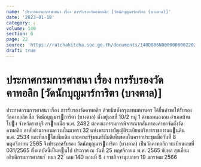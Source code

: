 ```yaml
---
name: 'ประกาศกรมการศาสนา เรื่อง การรับรองวัดคาทอลิก [วัดนักบุญมาร์การิตา (บางตาล)]'
date: '2023-01-18'
category: ง
volume: 140
section: 6
page: 22
source: 'https://ratchakitcha.soc.go.th/documents/140D006N0000000002202.pdf'
draft: true
---
```


# ประกาศกรมการศาสนา เรื่อง การรับรองวัดคาทอลิก [วัดนักบุญมาร์การิตา (บางตาล)]

ประกาศกรมการศาสนา เรื่อง การรับรองวัดคาทอลิก ด้วยมิซซังกรุงเทพมหานคร ได้ยื่นคําขอให้รับรองวัดคาทอลิก ชื่อ วัดนักบุญมารการิตา (บางตาล) ตั้งอยู่เลขที่ 10/2 หมู่ 1 ตําบลหนองกบ อําเภอบ้านโปง จังหวัดราชบุรี สรางเมื่อ พ.ศ. 2482 ต่อคณะกรรมการพิจารณากลั่นกรองคําขอจัดตั้งวัดคาทอลิก อาศัยอํานาจตามความในมาตรา 32 แห่งพระราชบัญญัติระเบียบบริหารราชการแผนดิน พ.ศ. 2534 และที่แกไขเพิ่มเติม และคณะรัฐมนตรีมีมติเห็นชอบในคราวประชุมเมื่อวันที่ 8 พฤศจิกายน 2565 จึงประกาศรับรอง วัดนักบุญมารการิตา (บางตาล) เป็นวัดคาทอลิก ทะเบียนเลขที่ 031/2565 ตั้งแต่บัดนี้เป็นตนไป ประกาศ ณ วันที่ 25 พฤศจิกายน พ.ศ. 2565 ชัยพล สุขเอี่ยม อธิบดีกรมการศาสนา ้ หนา 22 ่ เลม 140 ตอนที่ 6 ง ราชกิจจานุเบกษา 19 มกราคม 2566
